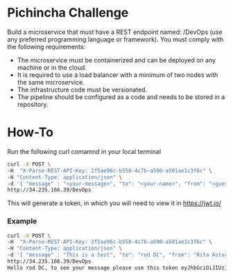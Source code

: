 # Pichincha Challenge
Build a microservice that must have a REST endpoint named: /DevOps (use any preferred programming language or framework).
You must comply with the following requirements:
- The microservice must be containerized and can be deployed on any machine or in the cloud.
- It is required to use a load balancer with a minimum of two nodes with the same microservice.
- The infrastructure code must be versionated.
- The pipeline should be configured as a code and needs to be stored in a repository.

# How-To
Run the following curl comamnd in your local terminal
```sh
curl -X POST \
-H  "X-Parse-REST-API-Key: 2f5ae96c-b558-4c7b-a590-a501ae1c3f6c" \
-H "Content-Type: application/json" \
-d '{ "message" : "<your-message>", "to": "<your-name>", "from": "<guess-name>", "timeToLifeSec" : 45 }' \
http://34.235.166.39/DevOps
```
This will generate a token, in which you will need to view it in https://jwt.io/ 

### Example
```sh
curl -X POST \
-H  "X-Parse-REST-API-Key: 2f5ae96c-b558-4c7b-a590-a501ae1c3f6c" \
-H "Content-Type: application/json" \
-d '{ "message" : "This is a test", "to": "rod DC", "from": "Rita Asturia", "timeToLifeSec" : 45 }' \
http://34.235.166.39/DevOps
Hello rod DC, to see your message please use this token eyJhbGciOiJIUzI1NiIsInR5cCI6IkpXVCJ9.eyJtZXNzYWdlIjoiVGhpcyBpcyBhIHRlc3QiLCJ0byI6InJvZCBEQyIsImZyb20iOiJSaXRhIEFzdHVyaWEiLCJ0aW1lVG9MaWZlU2VjIjo0NX0.9tTiGdevSFD_s3gFATSkRieQoiWXz3JY6Ba1IfqnQ-s
```
